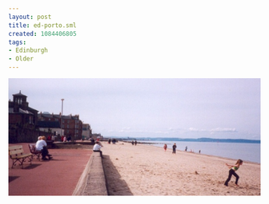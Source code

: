 ```yaml
---
layout: post
title: ed-porto.sml
created: 1084406805
tags:
- Edinburgh
- Older
---
```


<img src="/image/images/ed-porto.sml-656.jpg"/>

